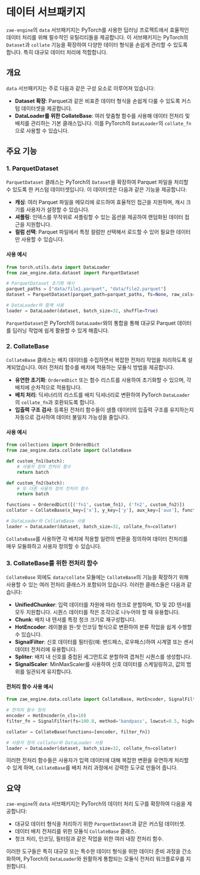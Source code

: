# 데이터 서브패키지

`zae-engine`의 `data` 서브패키지는 PyTorch를 사용한 딥러닝 프로젝트에서 효율적인 데이터 처리를 위해 필수적인 유틸리티들을 제공합니다. 이 서브패키지는 PyTorch의 `Dataset`과 `collate` 기능을 확장하여 다양한 데이터 형식을 손쉽게 관리할 수 있도록 합니다. 특히 대규모 데이터 처리에 적합합니다.

## 개요

`data` 서브패키지는 주로 다음과 같은 구성 요소로 이루어져 있습니다:

- **Dataset 확장**: Parquet과 같은 비표준 데이터 형식을 손쉽게 다룰 수 있도록 커스텀 데이터셋을 제공합니다.
- **DataLoader를 위한 CollateBase**: 여러 맞춤형 함수를 사용해 데이터 전처리 및 배치를 관리하는 기본 클래스입니다. 이를 PyTorch의 `DataLoader`의 `collate_fn`으로 사용할 수 있습니다.

## 주요 기능

### 1. ParquetDataset
`ParquetDataset` 클래스는 PyTorch의 `Dataset`을 확장하여 Parquet 파일을 처리할 수 있도록 한 커스텀 데이터셋입니다. 이 데이터셋은 다음과 같은 기능을 제공합니다:

- **캐싱**: 여러 Parquet 파일을 메모리에 로드하여 효율적인 접근을 지원하며, 캐시 크기를 사용자가 설정할 수 있습니다.
- **셔플링**: 인덱스를 무작위로 셔플링할 수 있는 옵션을 제공하여 랜덤화된 데이터 접근을 지원합니다.
- **컬럼 선택**: Parquet 파일에서 특정 컬럼만 선택해서 로드할 수 있어 필요한 데이터만 사용할 수 있습니다.

#### 사용 예시
```python
from torch.utils.data import DataLoader
from zae_engine.data.dataset import ParquetDataset

# ParquetDataset 초기화 예시
parquet_paths = ["data/file1.parquet", "data/file2.parquet"]
dataset = ParquetDataset(parquet_path=parquet_paths, fs=None, raw_cols=("col1", "col2"), use_cols=("col1",))

# DataLoader와 함께 사용
loader = DataLoader(dataset, batch_size=32, shuffle=True)
```

`ParquetDataset`은 PyTorch의 `DataLoader`와의 통합을 통해 대규모 Parquet 데이터를 딥러닝 작업에 쉽게 활용할 수 있게 해줍니다.

### 2. CollateBase
`CollateBase` 클래스는 배치 데이터를 수집하면서 복잡한 전처리 작업을 처리하도록 설계되었습니다. 여러 전처리 함수를 배치에 적용하는 모듈식 방법을 제공합니다.

- **유연한 초기화**: `OrderedDict` 또는 함수 리스트를 사용하여 초기화할 수 있으며, 각 배치에 순차적으로 적용됩니다.
- **배치 처리**: 딕셔너리의 리스트를 배치 딕셔너리로 변환하여 PyTorch `DataLoader`의 `collate_fn`과 호환되도록 합니다.
- **입출력 구조 검사**: 등록된 전처리 함수들이 샘플 데이터의 입출력 구조를 유지하는지 자동으로 검사하여 데이터 불일치 가능성을 줄입니다.

#### 사용 예시
```python
from collections import OrderedDict
from zae_engine.data.collate import CollateBase

def custom_fn1(batch):
    # 사용자 정의 전처리 함수
    return batch

def custom_fn2(batch):
    # 또 다른 사용자 정의 전처리 함수
    return batch

functions = OrderedDict([('fn1', custom_fn1), ('fn2', custom_fn2)])
collator = CollateBase(x_key=['x'], y_key=['y'], aux_key=['aux'], functions=functions)

# DataLoader와 CollateBase 사용
loader = DataLoader(dataset, batch_size=32, collate_fn=collator)
```

`CollateBase`를 사용하면 각 배치에 적용할 일련의 변환을 정의하여 데이터 전처리를 매우 모듈화하고 사용자 정의할 수 있습니다.

### 3. CollateBase를 위한 전처리 함수
`CollateBase` 외에도 `data/collate` 모듈에는 `CollateBase`의 기능을 확장하기 위해 사용할 수 있는 여러 전처리 클래스가 포함되어 있습니다. 이러한 클래스들은 다음과 같습니다:

- **UnifiedChunker**: 입력 데이터를 차원에 따라 청크로 분할하며, 1D 및 2D 텐서를 모두 지원합니다. 시퀀스 데이터를 작은 조각으로 나누어야 할 때 유용합니다.
- **Chunk**: 배치 내 텐서를 특정 청크 크기로 재구성합니다.
- **HotEncoder**: 레이블을 원-핫 인코딩 형식으로 변환하여 분류 작업을 쉽게 수행할 수 있습니다.
- **SignalFilter**: 신호 데이터를 필터링(예: 밴드패스, 로우패스)하여 시계열 또는 센서 데이터 전처리에 유용합니다.
- **Spliter**: 배치 내 신호를 중첩된 세그먼트로 분할하여 겹쳐진 시퀀스를 생성합니다.
- **SignalScaler**: MinMaxScaler를 사용하여 신호 데이터를 스케일링하고, 값의 범위를 일관되게 유지합니다.

#### 전처리 함수 사용 예시
```python
from zae_engine.data.collate import CollateBase, HotEncoder, SignalFilter

# 전처리 함수 정의
encoder = HotEncoder(n_cls=10)
filter_fn = SignalFilter(fs=100.0, method='bandpass', lowcut=0.5, highcut=30.0)

collator = CollateBase(functions=[encoder, filter_fn])

# 사용자 정의 collator와 DataLoader 사용
loader = DataLoader(dataset, batch_size=32, collate_fn=collator)
```
이러한 전처리 함수들은 사용자가 입력 데이터에 대해 복잡한 변환을 유연하게 처리할 수 있게 하며, `CollateBase`를 배치 처리 과정에서 강력한 도구로 만들어 줍니다.

## 요약
`zae-engine`의 `data` 서브패키지는 PyTorch의 데이터 처리 도구를 확장하여 다음을 제공합니다:
- 대규모 데이터 형식을 처리하기 위한 `ParquetDataset`과 같은 커스텀 데이터셋.
- 데이터 배치 전처리를 위한 모듈식 `CollateBase` 클래스.
- 청크 처리, 인코딩, 필터링과 같은 작업을 위한 여러 내장 전처리 함수.

이러한 도구들은 특히 대규모 또는 특수한 데이터 형식을 위한 데이터 준비 과정을 간소화하며, PyTorch의 `DataLoader`와 원활하게 통합되는 모듈식 전처리 워크플로우를 지원합니다.

